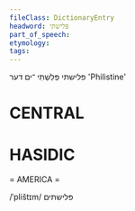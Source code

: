 ```yaml
---
fileClass: DictionaryEntry
headword: פּלישתּי
part_of_speech: 
etymology: 
tags: 
---
```

פּלישתּי
פְּלִשְׁתִּי
־ים
דער
'Philistine'

CENTRAL
========

HASIDIC
=======
= AMERICA = 

/ˈplištɪm/ פּלישתּים
